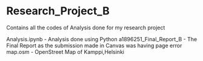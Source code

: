 # Research_Project_B
Contains all the codes of Analysis done for my research project

Analysis.ipynb - Analysis done using Python
a1896251_Final_Report_B - The Final Report as the submission made in Canvas was having page error
map.osm - OpenStreet Map of Kamppi,Helsinki
